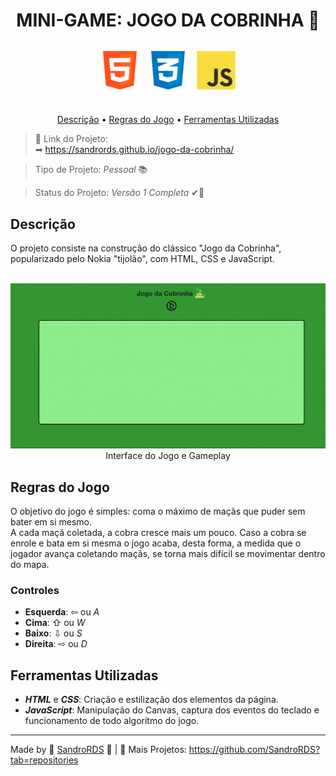 <h1> 
<p align="center"> MINI-GAME: JOGO DA COBRINHA &#128013; </p>

<p align="center"> 
    <img src="images/html.png">
    <img src="images/css.png">
    <img src="images/javascript.png">
</p>
</h1>

<p align="center"> 
<a href="#descricao">Descrição</a> &bull; <a href="#regras">Regras do Jogo</a> &bull; <a href="#ferramentas">Ferramentas Utilizadas</a>
</p>

> &#x1F517; Link do Projeto:  
&#x27A1; https://sandrords.github.io/jogo-da-cobrinha/

> Tipo de Projeto: *Pessoal* &#x1F4DA;

> Status do Projeto: *Versão 1 Completa* &#10004;&#x1F6A7;

<h2 id="descricao"> Descrição </h2>
O projeto consiste na construção do clássico "Jogo da Cobrinha", popularizado pelo Nokia "tijolão", com HTML, CSS e JavaScript.
<br><br>
<p align="center">
<img src="images/gameplay.gif" width="800px">
<br>
Interface do Jogo e Gameplay
</p>

<h2 id="regras"> Regras do Jogo </h2>
O objetivo do jogo é simples: coma o máximo de maçãs que puder sem bater em si mesmo.  

<br>
A cada maçã coletada, a cobra cresce mais um pouco. Caso a cobra se enrole e bata em si mesma o jogo acaba, desta forma, a medida que o jogador avança coletando maçãs, se torna mais difícil se movimentar dentro do mapa.

<h3>Controles</h3>

* **Esquerda**: &#8678; ou *A*
* **Cima**: &#8679; ou *W*
* **Baixo**: &#8681; ou *S*
* **Direita**: &#8680; ou *D*

<h2 id="ferramentas"> Ferramentas Utilizadas </h2>

* ***HTML*** e ***CSS***: Criação e estilização dos elementos da página.
* ***JavaScript***: Manipulação do Canvas, captura dos eventos do teclado e funcionamento de todo algoritmo do jogo.

---
Made by &#128153; [SandroRDS](https://www.linkedin.com/in/sandro-rosa-de-souza-02a5bb241/) &#128153; | &#x1F47E; Mais Projetos: https://github.com/SandroRDS?tab=repositories
